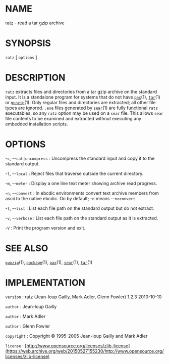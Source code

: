 # NAME

ratz - read a tar gzip archive

# SYNOPSIS

`ratz` \[ `options` \]

# DESCRIPTION

`ratz` extracts files and directories from a tar gzip archive on the
standard input. It is a standalone program for systems that do not have
[`pax`](/web/20150527155230/http://www2.research.att.com/~astopen/man/man1/pax.html)(1),
[`tar`](/web/20150527155230/http://www2.research.att.com/~astopen/man/man1/tar.html)(1)
or
[`gunzip`](/web/20150527155230/http://www2.research.att.com/~astopen/man/man1/gunzip.html)(1).
Only regular files and directories are extracted; all other file types
are ignored.
`.exe` files generated by
[`sear`](/web/20150527155230/http://www2.research.att.com/~astopen/man/man1/sear.html)(1)
are fully functional `ratz` executables, so any `ratz` option may be
used on a `sear` file. This allows `sear` file contents to be
examined and extracted without executing any embedded installation
scripts.

# OPTIONS

-`c`, --`cat|uncompress`
:   Uncompress the standard input and copy it to the standard output.

-`l`, --`local`
:   Reject files that traverse outside the current directory.

-`m`, --`meter`
:   Display a one line text meter showing archive read progress.

-`n`, --`convert`
:   In ebcdic environments convert text archive members from ascii to
    the native ebcdic. On by default; -`n` means --`noconvert`.

-`t`, --`list`
:   List each file path on the standard output but do not extract.

-`v`, --`verbose`
:   List each file path on the standard output as it is extracted.

-`V`
: Print the program version and exit.

# SEE ALSO

[`gunzip`](/web/20150527155230/http://www2.research.att.com/~astopen/man/man1/gunzip.html)(1),
[`package`](/web/20150527155230/http://www2.research.att.com/~astopen/man/man1/package.html)(1),
[`pax`](/web/20150527155230/http://www2.research.att.com/~astopen/man/man1/pax.html)(1),
[`sear`](/web/20150527155230/http://www2.research.att.com/~astopen/man/man1/sear.html)(1),
[`tar`](/web/20150527155230/http://www2.research.att.com/~astopen/man/man1/tar.html)(1)

# IMPLEMENTATION

`version`
:   ratz (Jean-loup Gailly, Mark Adler, Glenn Fowler) 1.2.3 2010-10-10

`author`
:   Jean-loup Gailly

`author`
:   Mark Adler

`author`
:   Glenn Fowler

`copyright`
:   Copyright © 1995-2005 Jean-loup Gailly and Mark Adler

`license`
:   [http://www.opensource.org/licenses/zlib-license](https://web.archive.org/web/20150527155230/http://www.opensource.org/licenses/zlib-license)


